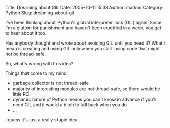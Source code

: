 Title: Dreaming about GIL
Date: 2005-10-11 15:38
Author: markos
Category: Python
Slug: dreaming-about-gil

I've been thinking about Python's global interpreter lock (GIL) again.
Since I'm a glutton for punishment and haven't been crucified in a week,
you get to hear about it too.

Has anybody thought and wrote about avoiding GIL until you need it? What
I mean is creating and using GIL only when you start using code that
might not be thread-safe.

So, what's wrong with this idea?

Things that come to my mind:

-   garbage collector is not thread-safe
-   majority of interesting modules are not thread-safe, so there would
    be little ROI
-   dynamic nature of Python means you can't know in advance if you'll
    need GIL and it would a bitch to fall back when you do
-   ...

I guess it's just a really stupid idea.


